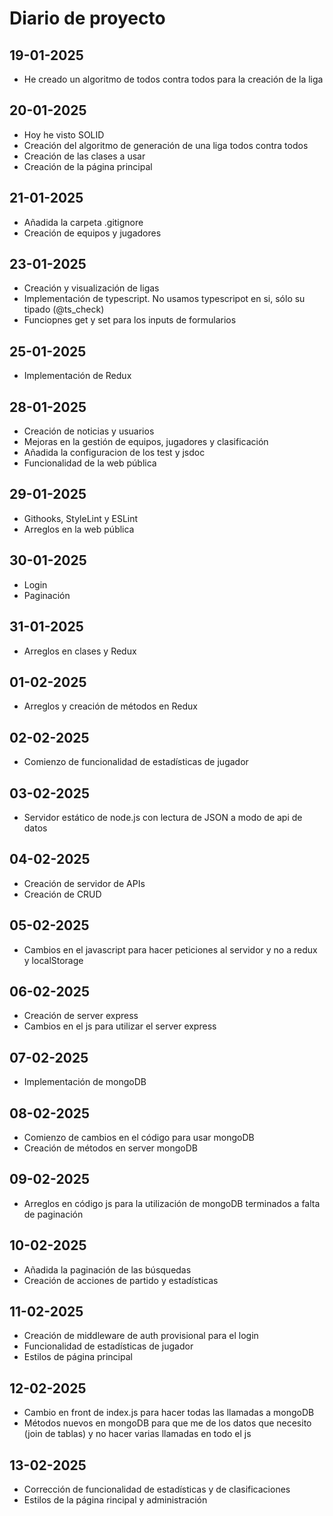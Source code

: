 # Diario de proyecto

## 19-01-2025

* He creado un algoritmo de todos contra todos para la creación de la liga

## 20-01-2025

* Hoy he visto SOLID
* Creación del algoritmo de generación de una liga todos contra todos
* Creación de las clases a usar
* Creación de la página principal

## 21-01-2025

* Añadida la carpeta .gitignore
* Creación de equipos y jugadores

## 23-01-2025

* Creación y visualización de ligas
* Implementación de typescript. No usamos typescripot en si, sólo su tipado (@ts_check)
* Funciopnes get y set para los inputs de formularios

## 25-01-2025

* Implementación de Redux

## 28-01-2025

* Creación de noticias y usuarios
* Mejoras en la gestión de equipos, jugadores y clasificación
* Añadida la configuracion de los test y jsdoc
* Funcionalidad de la web pública

## 29-01-2025

* Githooks, StyleLint y ESLint
* Arreglos en la web pública

## 30-01-2025

* Login
* Paginación

## 31-01-2025

* Arreglos en clases y Redux

## 01-02-2025

* Arreglos y creación de métodos en Redux

## 02-02-2025

* Comienzo de funcionalidad de estadísticas de jugador

## 03-02-2025

* Servidor estático de node.js con lectura de JSON a modo de api de datos

## 04-02-2025

* Creación de servidor de APIs
* Creación de CRUD

## 05-02-2025

* Cambios en el javascript para hacer peticiones al servidor y no a redux y localStorage

## 06-02-2025

* Creación de server express
* Cambios en el js para utilizar el server express

## 07-02-2025

* Implementación de mongoDB

## 08-02-2025

* Comienzo de cambios en el código para usar mongoDB
* Creación de métodos en server mongoDB

## 09-02-2025

* Arreglos en código js para la utilización de mongoDB terminados a falta de paginación

## 10-02-2025

* Añadida la paginación de las búsquedas
* Creación de acciones de partido y estadísticas

## 11-02-2025

* Creación de middleware de auth provisional para el login
* Funcionalidad de estadísticas de jugador
* Estilos de página principal

## 12-02-2025

* Cambio en front de index.js para hacer todas las llamadas a mongoDB
* Métodos nuevos en mongoDB para que me de los datos que necesito (join de tablas) y no hacer varias llamadas en todo el js

## 13-02-2025

* Corrección de funcionalidad de estadísticas y de clasificaciones
* Estilos de la página rincipal y administración
